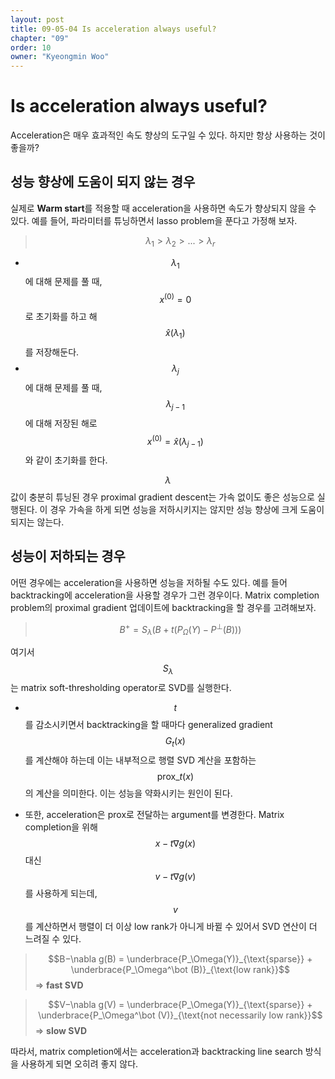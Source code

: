 ```yaml
---
layout: post
title: 09-05-04 Is acceleration always useful?
chapter: "09"
order: 10
owner: "Kyeongmin Woo"
---
```


# Is acceleration always useful?

Acceleration은 매우 효과적인 속도 향상의 도구일 수 있다. 하지만 항상 사용하는 것이 좋을까?

## 성능 향상에 도움이 되지 않는 경우
실제로 **Warm start**를 적용할 때 acceleration을 사용하면 속도가 향상되지 않을 수 있다.
예를 들어, 파라미터를 튜닝하면서 lasso problem을 푼다고 가정해 보자.

> $$\lambda_1 > \lambda_2 > ... > \lambda_r $$

- $$\lambda_1$$에 대해 문제를 풀 때, $$x^{(0)} = 0$$로 초기화를 하고 해 $$\hat{x}(\lambda_1)$$를 저장해둔다.
- $$\lambda_j$$에 대해 문제를 풀 때, $$\lambda_{j−1}$$에 대해 저장된 해로 $$x^{(0)} = \hat{x} (\lambda_{j−1})$$와 같이 초기화를 한다.

$$\lambda$$값이 충분히 튜닝된 경우 proximal gradient descent는 가속 없이도 좋은 성능으로 실행된다. 이 경우 가속을 하게 되면 성능을 저하시키지는 않지만 성능 향상에 크게 도움이 되지는 않는다.

## 성능이 저하되는 경우
어떤 경우에는 acceleration을 사용하면 성능을 저하될 수도 있다. 예를 들어 backtracking에 acceleration을 사용할 경우가 그런 경우이다. Matrix completion problem의 proximal gradient 업데이트에 backtracking을 할 경우를 고려해보자.

> $$B^+ = S_\lambda ( B + t (P_\Omega(Y ) − P^\bot (B) ) )$$

여기서 $$S_\lambda$$는 matrix soft-thresholding operator로 SVD를 실행한다.

* $$t$$를 감소시키면서 backtracking을 할 때마다 generalized gradient $$G_t (x)$$를 계산해야 하는데 이는 내부적으로 행렬 SVD 계산을 포함하는 $$\text{prox}\_t (x)$$의 계산을 의미한다. 이는 성능을 약화시키는 원인이 된다.

* 또한, acceleration은 prox로 전달하는 argument를 변경한다. Matrix completion을 위해 $$x-t \nabla g (x)$$ 대신 $$ v-t \nabla g (v)$$를 사용하게 되는데, $$v$$를 계산하면서 행렬이 더 이상 low rank가 아니게 바뀔 수 있어서 SVD 연산이 더 느려질 수 있다.

> $$B−\nabla g(B) = \underbrace{P_\Omega(Y)}_{\text{sparse}} + \underbrace{P_\Omega^\bot (B)}_{\text{low rank}}$$ ⇒ **fast SVD**

> $$V−\nabla g(V) = \underbrace{P_\Omega(Y)}_{\text{sparse}} + \underbrace{P_\Omega^\bot (V)}_{\text{not necessarily low rank}}$$ ⇒ **slow SVD**

따라서, matrix completion에서는 acceleration과 backtracking line search 방식을 사용하게 되면 오히려 좋지 않다.